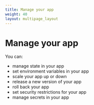 ```yaml
---
title: Manage your app
weight: 40
layout: multipage_layout
---
```


# Manage your app

You can:

- manage state in your app
- set environment variables in your app
- scale your app up or down
- release a new version of your app
- roll back your app
- set security restrictions for your app
- manage secrets in your app
